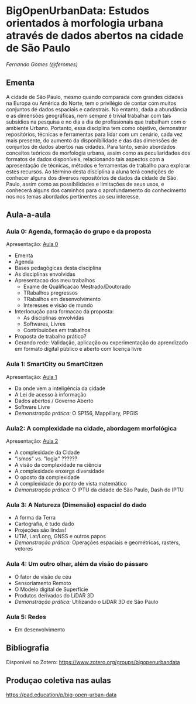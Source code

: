 # BigOpenUrbanData: Estudos orientados à morfologia urbana através de dados abertos na cidade de São Paulo

_Fernando Gomes (@feromes)_

## Ementa

A cidade de São Paulo, mesmo quando comparada com grandes cidades na Europa ou América do Norte, tem o privilégio de contar com muitos conjuntos de dados espaciais e cadastrais. No entanto, dada a abundância e as dimensões geográficas, nem sempre é trivial trabalhar com tais subsídios na pesquisa e no dia a dia de profissionais que trabalham com o ambiente Urbano. Portanto, essa disciplina tem como objetivo, demonstrar repositórios, técnicas e ferramentas para lidar com um cenário, cada vez mais presente, do aumento da disponibilidade e das das dimensões de conjuntos de dados abertos nas cidades. Para tanto, serão abordados conceitos teóricos de morfologia urbana, assim como as peculiaridades dos formatos de dados disponíveis, relacionando tais aspectos com a apresentação de técnicas, métodos e ferramentas de trabalho para explorar estes recursos. Ao término desta disciplina a aluna terá condições de conhecer alguns dos diversos repositórios de dados da cidade de São Paulo, assim como as possibilidades e limitações de seus usos, e conhecerá alguns dos caminhos para o aprofundamento do conhecimento nos nos temas abordados pertinentes ao seu interesse.

## Aula-a-aula

### Aula 0: Agenda, formação do grupo e da proposta

Apresentação: [Aula 0](https://andasampa.github.io/big-open-urban-data/aula0.slides.html#/)

* Ementa
* Agenda
* Bases pedagógicas desta disciplina
* As disciplinas envolvidas
* Apresentacao dos meu trabalhos
  * Exame de Qualificacao Mestrado/Doutorado
  * TRabalhos pregressos
  * TRabalhos em desenvolvimento
  * Interesses e visão de mundo
* Interlocução para formacao da proposta:
  * As disciplinas envolvidas
  * Softwares, Livres
  * Contribuicões em trabalhos
* Proposta de trabalho prático?
* Gerando rede: Validação, aplicação ou experimentação do aprendizado em formato digital público e aberto com licença livre

### Aula 1: SmartCity ou SmartCitzen

Apresentação: [Aula 1](https://andasampa.github.io/big-open-urban-data/aula1.slides.html#/)

* Da onde vem a inteligência da cidade
* A Lei de acesso à informação
* Dados abertos / Governo Aberto
* Software Livre
* _Demonstração prática:_ O SP156, Mappillary, PPGIS

### Aula2: A complexidade na cidade, abordagem morfológica 

Apresentação: [Aula 2](https://andasampa.github.io/big-open-urban-data/aula2.slides.html#/)

* A complexidade da Cidade
* "ismos" vs. "logia" ??????
* A visão da complexidade na ciência
* A complexidade enxerga diversidade
* O oposto da complexidade
* A complexidade do ponto de vista matemático
* _Demonstração prática:_ O IPTU da cidade de São Paulo, Dash do IPTU


### Aula 3: A Natureza (Dimensão) espacial do dado

* A forma da Terra
* Cartografia, é tudo dado
* Projeções são lindas!
* UTM, Lat/Long, GNSS e outros papos
* _Demonstração prática:_ Operações espaciais e geométricas, rasters, vetores

### Aula 4: Um outro olhar, além da visão do pássaro

* O fator de visão de céu
* Sensoriamento Remoto
* O Modelo digital de Superfície
* Produtos derivados do LiDAR 3D
* _Demonstração prática:_ Utilizando o LiDAR 3D de São Paulo

### Aula 5: Redes

* Em desenvolvimento

## Bibliografia

Disponivel no Zotero: https://www.zotero.org/groups/bigopenurbandata

## Produçao coletiva nas aulas

https://pad.education/p/big-open-urban-data




